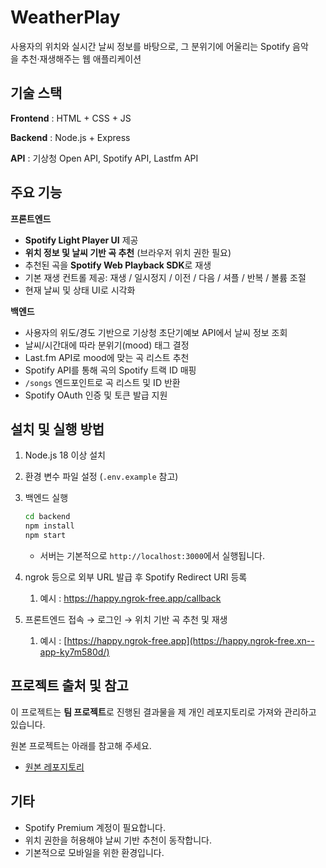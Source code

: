 # WeatherPlay

사용자의 위치와 실시간 날씨 정보를 바탕으로, 그 분위기에 어울리는 Spotify 음악을 추천·재생해주는 웹 애플리케이션

## 기술 스택

**Frontend** : HTML + CSS + JS

**Backend** : Node.js + Express

**API** : 기상청 Open API, Spotify API, Lastfm API

## 주요 기능

**프론트엔드**

- **Spotify Light Player UI** 제공
- **위치 정보 및 날씨 기반 곡 추천** (브라우저 위치 권한 필요)
- 추천된 곡을 **Spotify Web Playback SDK**로 재생
- 기본 재생 컨트롤 제공: 재생 / 일시정지 / 이전 / 다음 / 셔플 / 반복 / 볼륨 조절
- 현재 날씨 및 상태 UI로 시각화

**백엔드**

- 사용자의 위도/경도 기반으로 기상청 초단기예보 API에서 날씨 정보 조회
- 날씨/시간대에 따라 분위기(mood) 태그 결정
- Last.fm API로 mood에 맞는 곡 리스트 추천
- Spotify API를 통해 곡의 Spotify 트랙 ID 매핑
- `/songs` 엔드포인트로 곡 리스트 및 ID 반환
- Spotify OAuth 인증 및 토큰 발급 지원

## **설치 및 실행 방법**

1. Node.js 18 이상 설치
2. 환경 변수 파일 설정 (`.env.example` 참고)
3. 백엔드 실행
    
    ```bash
    cd backend
    npm install
    npm start
    ```
    
    - 서버는 기본적으로 `http://localhost:3000`에서 실행됩니다.
4. ngrok 등으로 외부 URL 발급 후 Spotify Redirect URI 등록
    1. 예시 : https://happy.ngrok-free.app/callback
5. 프론트엔드 접속 → 로그인 → 위치 기반 곡 추천 및 재생
    1. 예시 : [https://happy.ngrok-free.app](https://happy.ngrok-free.xn--app-ky7m580d/)

## **프로젝트 출처 및 참고**

이 프로젝트는 **팀 프로젝트**로 진행된 결과물을 제 개인 레포지토리로 가져와 관리하고 있습니다.

원본 프로젝트는 아래를 참고해 주세요.

- [원본 레포지토리](https://github.com/Internet-Programming-Team-4/project)

## **기타**

- Spotify Premium 계정이 필요합니다.
- 위치 권한을 허용해야 날씨 기반 추천이 동작합니다.
- 기본적으로 모바일을 위한 환경입니다.